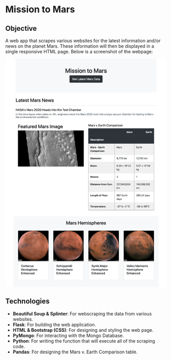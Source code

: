 # Mission to Mars
## Objective
A web app that scrapes various websites for the latest information and/or news on the planet Mars. These information will then be displayed in a single responsive HTML page. Below is a screenshot of the webpage:

![Mission_to_Mars](https://github.com/bay0624/web-scraping-challenge/blob/main/mission_to_mars.png)

## Technologies
- <b>Beautiful Soup & Splinter</b>: For webscraping the data from various websites.
- <b>Flask</b>: For building the web application.
- <b>HTML & Bootstrap (CSS)</b>: For designing and styling the web page.
- <b>PyMongo</b>: For interacting with the Mongo Database.
- <b>Python</b>: For writing the function that will execute all of the scraping code.
- <b>Pandas</b>: For designing the Mars v. Earth Comparison table.
